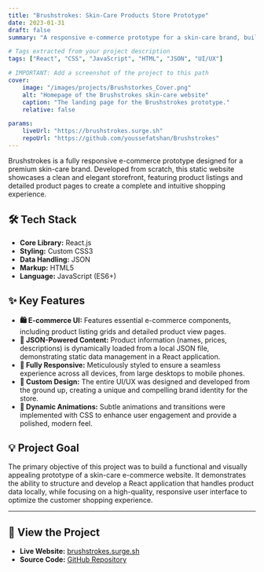 ```yaml
---
title: "Brushstrokes: Skin-Care Products Store Prototype"
date: 2023-01-31
draft: false
summary: "A responsive e-commerce prototype for a skin-care brand, built with React.js. Features product listings and detail pages populated from a JSON data source."

# Tags extracted from your project description
tags: ["React", "CSS", "JavaScript", "HTML", "JSON", "UI/UX"]

# IMPORTANT: Add a screenshot of the project to this path
cover:
    image: "/images/projects/Brushstorkes_Cover.png"
    alt: "Homepage of the Brushstrokes skin-care website"
    caption: "The landing page for the Brushstrokes prototype."
    relative: false

params:
    liveUrl: "https://brushstrokes.surge.sh"
    repoUrl: "https://github.com/youssefatshan/Brushstrokes"
---
```


Brushstrokes is a fully responsive e-commerce prototype designed for a premium skin-care brand. Developed from scratch, this static website showcases a clean and elegant storefront, featuring product listings and detailed product pages to create a complete and intuitive shopping experience.

## 🛠️ Tech Stack

* **Core Library:** React.js
* **Styling:** Custom CSS3
* **Data Handling:** JSON
* **Markup:** HTML5
* **Language:** JavaScript (ES6+)

## ✨ Key Features

* **🛍️ E-commerce UI:** Features essential e-commerce components, including product listing grids and detailed product view pages.
* **📄 JSON-Powered Content:** Product information (names, prices, descriptions) is dynamically loaded from a local JSON file, demonstrating static data management in a React application.
* **📱 Fully Responsive:** Meticulously styled to ensure a seamless experience across all devices, from large desktops to mobile phones.
* **🎨 Custom Design:** The entire UI/UX was designed and developed from the ground up, creating a unique and compelling brand identity for the store.
* **💨 Dynamic Animations:** Subtle animations and transitions were implemented with CSS to enhance user engagement and provide a polished, modern feel.

## 💡 Project Goal

The primary objective of this project was to build a functional and visually appealing prototype of a skin-care e-commerce website. It demonstrates the ability to structure and develop a React application that handles product data locally, while focusing on a high-quality, responsive user interface to optimize the customer shopping experience.

---

## 🚀 View the Project

* **Live Website:** [brushstrokes.surge.sh](https://brushstrokes.surge.sh)
* **Source Code:** [GitHub Repository](https://github.com/youssefatshan/Brushstrokes)